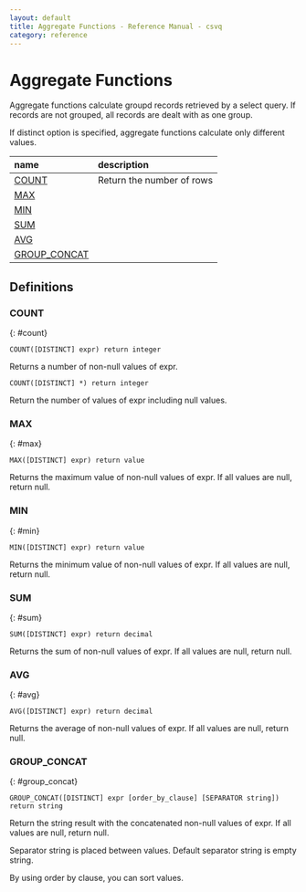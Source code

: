```yaml
---
layout: default
title: Aggregate Functions - Reference Manual - csvq
category: reference
---
```


# Aggregate Functions

Aggregate functions calculate groupd records retrieved by a select query.
If records are not grouped, all records are dealt with as one group.

If distinct option is specified, aggregate functions calculate only different values.

| name | description |
| :- | :- |
| [COUNT](#count) | Return the number of rows |
| [MAX](#max) | |
| [MIN](#min) | |
| [SUM](#sum) | |
| [AVG](#avg) | |
| [GROUP_CONCAT](#group_concat) | |

## Definitions

### COUNT
{: #count}

```
COUNT([DISTINCT] expr) return integer
```

Returns a number of non-null values of expr.

```
COUNT([DISTINCT] *) return integer
```

Return the number of values of expr including null values.

### MAX
{: #max}

```
MAX([DISTINCT] expr) return value
```

Returns the maximum value of non-null values of expr.
If all values are null, return null.

### MIN
{: #min}

```
MIN([DISTINCT] expr) return value
```

Returns the minimum value of non-null values of expr.
If all values are null, return null.

### SUM
{: #sum}

```
SUM([DISTINCT] expr) return decimal
```

Returns the sum of non-null values of expr.
If all values are null, return null.

### AVG
{: #avg}

```
AVG([DISTINCT] expr) return decimal
```

Returns the average of non-null values of expr.
If all values are null, return null.

### GROUP_CONCAT
{: #group_concat}

```
GROUP_CONCAT([DISTINCT] expr [order_by_clause] [SEPARATOR string]) return string
```

Return the string result with the concatenated non-null values of expr.
If all values are null, return null.

Separator string is placed between values. Default separator string is empty string.

By using order by clause, you can sort values.